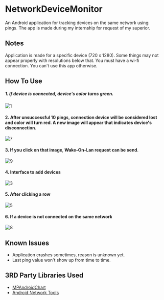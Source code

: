 # NetworkDeviceMonitor
An Android application for tracking devices on the same network using pings. The app is made during my internship for request of my superior.

## Notes
Application is made for a specific device (720 x 1280). Some things may not appear properly with resolutions below that.
You must have a wi-fi connection. You can't use this app otherwise.

## How To Use
##### 1. If device is connected, device's color turns green.

   ![1](https://user-images.githubusercontent.com/14074488/49039585-44d3f300-f1d1-11e8-9ad7-7f08bf85d29a.jpg)

#### 2. After unsuccessful 10 pings, connection device will be considered lost and color will turn red. A new image will appear that indicates device's disconnection.

   ![7](https://user-images.githubusercontent.com/14074488/49039592-46052000-f1d1-11e8-9617-73df8b384308.jpg)

#### 3. If you click on that image, Wake-On-Lan request can be send.

   ![9](https://user-images.githubusercontent.com/14074488/49039594-469db680-f1d1-11e8-956f-e1e22ce0d1bb.jpg)

#### 4. Interface to add devices

   ![3](https://user-images.githubusercontent.com/14074488/49039588-456c8980-f1d1-11e8-8a00-8e943ad91326.jpg)

#### 5. After clicking a row

   ![5](https://user-images.githubusercontent.com/14074488/49039590-456c8980-f1d1-11e8-8f94-8a6eec5b04d4.jpg)

#### 6. If a device is not connected on the same network

   ![8](https://user-images.githubusercontent.com/14074488/49039593-469db680-f1d1-11e8-9c12-d860dc0154d4.jpg)

## Known Issues
* Application crashes sometimes, reason is unknown yet.
* Last ping value won't show up from time to time.

## 3RD Party Libraries Used
* [MPAndroidChart](https://github.com/PhilJay/MPAndroidChart)
* [Android Network Tools](https://github.com/stealthcopter/AndroidNetworkTools)
